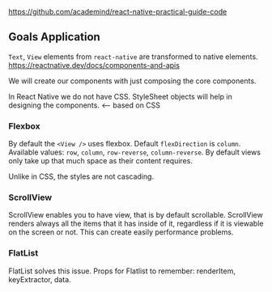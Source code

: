 https://github.com/academind/react-native-practical-guide-code

## Goals Application

`Text`, `View` elements from `react-native` are transformed to native elements.
https://reactnative.dev/docs/components-and-apis

We will create our components with just composing the core components.

In React Native we do not have CSS.
StyleSheet objects will help in designing the components. <-- based on CSS

### Flexbox

By default the `<View />` uses flexbox. Default `flexDirection` is `column`.
Available values: `row`, `column`, `row-reverse`, `column-reverse`.
By default views only take up that much space as their content requires.

Unlike in CSS, the styles are not cascading.

### ScrollView

ScrollView enables you to have view, that is by default scrollable.
ScrollView renders always all the items that it has inside of it,
regardless if it is viewable on the screen or not. This can create
easily performance problems.

### FlatList

FlatList solves this issue. Props for Flatlist to remember: renderItem,
keyExtractor, data.
